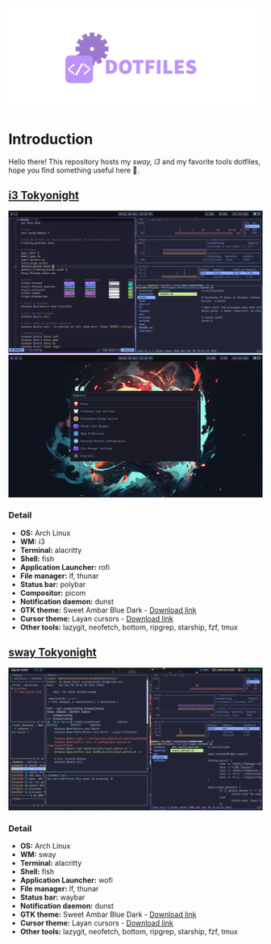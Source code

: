 <div align="center">
  <img src="./assets/dotfiles.png">
</div>

# Introduction

Hello there! This repository hosts my _sway, i3_ and my favorite tools dotfiles, hope you find something useful here 🚀.

## [i3 Tokyonight](./i3/)

![alacritty](./assets/i3wm-nvim-alacritty.png)
![rofi-launcher](./assets/rofi.png)

### Detail

- **OS:** Arch Linux
- **WM:** i3
- **Terminal:** alacritty
- **Shell:** fish
- **Application Launcher:** rofi
- **File manager:** lf, thunar
- **Status bar:** polybar
- **Compositor:** picom
- **Notification daemon:** dunst
- **GTK theme:** Sweet Ambar Blue Dark - [Download link](https://www.gnome-look.org/p/1253385)
- **Cursor theme:** Layan cursors - [Download link](https://www.gnome-look.org/p/1365214)
- **Other tools:** lazygit, neofetch, bottom, ripgrep, starship, fzf, tmux

## [sway Tokyonight](./sway/)

![terminal](./assets/sway-lazygit.png)

### Detail

- **OS:** Arch Linux
- **WM:** sway
- **Terminal:** alacritty
- **Shell:** fish
- **Application Launcher:** wofi
- **File manager:** lf, thunar
- **Status bar:** waybar
- **Notification daemon:** dunst
- **GTK theme:** Sweet Ambar Blue Dark - [Download link](https://www.gnome-look.org/p/1253385)
- **Cursor theme:** Layan cursors - [Download link](https://www.gnome-look.org/p/1365214)
- **Other tools:** lazygit, neofetch, bottom, ripgrep, starship, fzf, tmux
